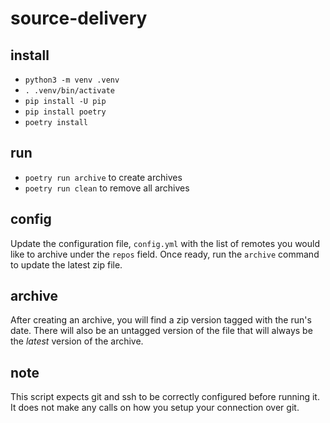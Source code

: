 # source-delivery

## install
- `python3 -m venv .venv`
- `. .venv/bin/activate`
- `pip install -U pip`
- `pip install poetry`
- `poetry install`

## run
- `poetry run archive` to create archives
- `poetry run clean` to remove all archives

## config
Update the configuration file, `config.yml` with the list of remotes you would like to archive under the `repos` field. Once ready, run the `archive` command to update the latest zip file.

## archive
After creating an archive, you will find a zip version tagged with the run's date. There will also be an untagged version of the file that will always be the _latest_ version of the archive.

## note
This script expects git and ssh to be correctly configured before running it. It does not make any calls on how you setup your connection over git.